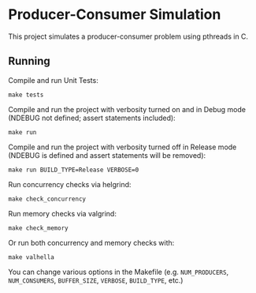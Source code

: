 # Producer-Consumer Simulation

This project simulates a producer-consumer problem using pthreads in C. 

## Running

Compile and run Unit Tests:

```
make tests
```

Compile and run the project with verbosity turned on and in Debug mode (NDEBUG not defined; assert statements included):

```
make run
```

Compile and run the project with verbosity turned off in Release mode (NDEBUG is defined and assert statements will be removed):

```
make run BUILD_TYPE=Release VERBOSE=0
```

Run concurrency checks via helgrind:

```
make check_concurrency
```

Run memory checks via valgrind:

```
make check_memory
```

Or run both concurrency and memory checks with:

```
make valhella
```

You can change various options in the Makefile (e.g. `NUM_PRODUCERS`, `NUM_CONSUMERS`, `BUFFER_SIZE`, `VERBOSE`, `BUILD_TYPE`, etc.)
